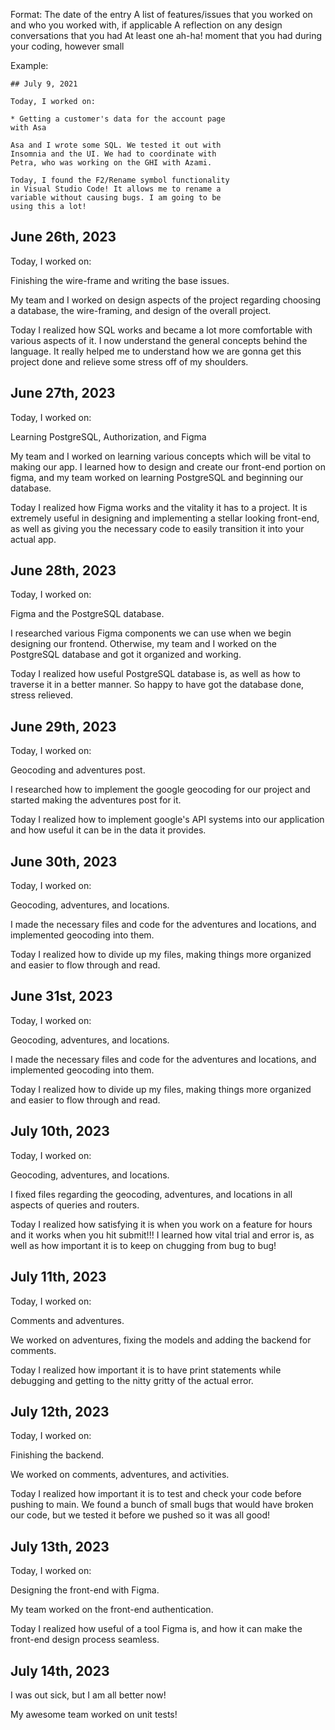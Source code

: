 Format:
The date of the entry
A list of features/issues that you worked on and who you worked with, if applicable
A reflection on any design conversations that you had
At least one ah-ha! moment that you had during your coding, however small

Example:

    ## July 9, 2021

    Today, I worked on:

    * Getting a customer's data for the account page
    with Asa

    Asa and I wrote some SQL. We tested it out with
    Insomnia and the UI. We had to coordinate with
    Petra, who was working on the GHI with Azami.

    Today, I found the F2/Rename symbol functionality
    in Visual Studio Code! It allows me to rename a
    variable without causing bugs. I am going to be
    using this a lot!

## June 26th, 2023

Today, I worked on:

Finishing the wire-frame and writing the base issues.

My team and I worked on design aspects of the project regarding
choosing a database, the wire-framing, and design of the overall
project.

Today I realized how SQL works and became a lot more comfortable
with various aspects of it. I now understand the general concepts
behind the language. It really helped me to understand how we are
gonna get this project done and relieve some stress off of my
shoulders.

## June 27th, 2023

Today, I worked on:

Learning PostgreSQL, Authorization, and Figma

My team and I worked on learning various concepts
which will be vital to making our app. I learned
how to design and create our front-end portion on
figma, and my team worked on learning PostgreSQL
and beginning our database.

Today I realized how Figma works and the vitality
it has to a project. It is extremely useful in
designing and implementing a stellar looking
front-end, as well as giving you the necessary
code to easily transition it into your actual app.

## June 28th, 2023

Today, I worked on:

Figma and the PostgreSQL database.

I researched various Figma components we can
use when we begin designing our frontend. Otherwise,
my team and I worked on the PostgreSQL database and
got it organized and working.

Today I realized how useful PostgreSQL database is,
as well as how to traverse it in a better manner.
So happy to have got the database done, stress relieved.

## June 29th, 2023

Today, I worked on:

Geocoding and adventures post.

I researched how to implement the google geocoding for
our project and started making the adventures post for it.

Today I realized how to implement google's API systems into
our application and how useful it can be in the data it
provides.

## June 30th, 2023

Today, I worked on:

Geocoding, adventures, and locations.

I made the necessary files and code for the adventures and
locations, and implemented geocoding into them.

Today I realized how to divide up my files, making things
more organized and easier to flow through and read.

## June 31st, 2023

Today, I worked on:

Geocoding, adventures, and locations.

I made the necessary files and code for the adventures and
locations, and implemented geocoding into them.

Today I realized how to divide up my files, making things
more organized and easier to flow through and read.

## July 10th, 2023

Today, I worked on:

Geocoding, adventures, and locations.

I fixed files regarding the geocoding, adventures, and locations
in all aspects of queries and routers.

Today I realized how satisfying it is when you work on a feature
for hours and it works when you hit submit!!! I learned how vital
trial and error is, as well as how important it is to keep on
chugging from bug to bug!

## July 11th, 2023

Today, I worked on:

Comments and adventures.

We worked on adventures, fixing the models and adding the backend
for comments.

Today I realized how important it is to have print statements while
debugging and getting to the nitty gritty of the actual error.

## July 12th, 2023

Today, I worked on:

Finishing the backend.

We worked on comments, adventures, and activities.

Today I realized how important it is to test and check
your code before pushing to main. We found a bunch of
small bugs that would have broken our code, but we
tested it before we pushed so it was all good!

## July 13th, 2023

Today, I worked on:

Designing the front-end with Figma.

My team worked on the front-end authentication.

Today I realized how useful of a tool Figma is, and
how it can make the front-end design process seamless.

## July 14th, 2023

I was out sick, but I am all better now!

My awesome team worked on unit tests!
